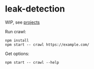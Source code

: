 # leak-detection

WIP, see [projects](https://github.com/stevenwdv/leak-detection/projects?type=beta)

Run crawl:

```shell
npm install
npm start -- crawl https://example.com/
```

Get options:

```shell
npm start -- crawl --help
```
